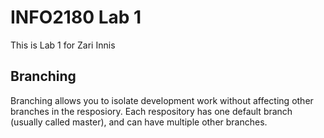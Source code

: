 # INFO2180 Lab 1
This is Lab 1 for Zari Innis 
## Branching 
Branching allows you to isolate development work without affecting other branches in the resposiory.  Each respository has one default branch (usually called master), and can have multiple other branches. 